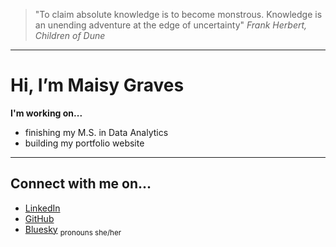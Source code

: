 >"To claim absolute knowledge is to become monstrous. Knowledge is an unending adventure at the edge of uncertainty"
>*Frank Herbert, Children of Dune*

---

# Hi, I’m Maisy Graves

**I'm working on...**  
- finishing my M.S. in Data Analytics
- building my portfolio website
  
---

## Connect with me on...
- [LinkedIn](www.linkedin.com/in/maigraves)
- [GitHub](https://github.com/maisygraves)
- [Bluesky](https://bsky.app/profile/nuptia4.bsky.social)
<sub>pronouns she/her</sub>
